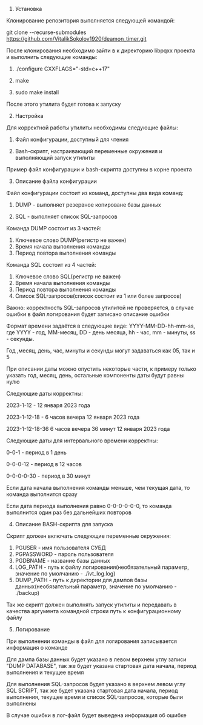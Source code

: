1. Установка

Клонирование репозитория выполняется
следующей командой:

git clone --recurse-submodules https://github.com/VitalikSokolov1920/deamon_timer.git

После клонирования необходимо зайти в к директорию libpqxx проекта и выполнить следующие команды:

1. ./configure CXXFLAGS="-std=c++17"

2. make

3. sudo make install

После этого утилита будет готова к запуску

2. Настройка

Для корректной работы утилиты необходимы следующие файлы:

1. Файл конфигурации, доступный для чтения

2. Bash-скрипт, настраивающий переменные окружения и выполняющий запуск утилиты

Пример файл конфигурации и bash-скрипта доступны в корне проекта

3. Описание файла конфигурации

Файл конфигурации состоит из команд, доступны два вида команд:

1. DUMP - выполняет резервное копироване базы данных

2. SQL - выполняет список SQL-запросов

Команда DUMP состоит из 3 частей:

1. Ключевое слово DUMP(регистр не важен)
2. Время начала выполнения команды
3. Период повтора выполнения команды

Команда SQL состоит из 4 частей:

1. Ключевое слово SQL(регистр не важен)
2. Время начала выполнения команды
3. Период повтора выполнения команды
4. Список SQL-запросов(список состоит из 1 или более запросов)

Важно: корректность SQL-запросов утилитой не проверяется, в случае ошибки в файл логирования будет записано описание ошибки

Формат времени задаётся в следующие виде: YYYY-MM-DD-hh-mm-ss,
где YYYY - год, MM-месяц, DD - день месяца,
hh - час, mm - минуты, ss - секунды.

Год ,месяц, день, час, минуты и секунды могут задаваться как 05, так и 5

При описании даты можно опустить некоторые части, к примеру только указать год, месяц, день, остальные компоненты даты будут равны нулю

Следующие даты корректны:

2023-1-12 - 12 января 2023 года

2023-1-12-18 - 6 часов вечера 12 января 2023 года

2023-1-12-18-36 6 часов вечера 36 минут 12 января 2023 года

Следующие даты для интервального времени корректны:

0-0-1 - период в 1 день

0-0-0-12 - период в 12 часов

0-0-0-0-30 - период в 30 минут

Если дата начала выполнения команды меньше, чем текущая дата, то команда выполнится сразу

Если дата периода выполнения равно 0-0-0-0-0-0, то команда выполнится один раз без дальнейших повторов

4. Описание BASH-скрипта для запуска

Скрипт должен включать следующие переменные окружения:

1. PGUSER - имя пользователя СУБД
2. PGPASSWORD - пароль пользователя
3. PGDBNAME - название базы данных
4. LOG_PATH - путь к файлу логирования(необязательный параметр, значение по умолчанию - ./ivt_log.log)
5. DUMP_PATH - путь к директории для дампов базы данных(необязательный параметр, значение по умолчанию - ./backup)

Так же скрипт должен выполнять запуск утилиты и передавать в качества аргумента командной строки путь к конфигурационному файлу

5. Логирование

При выполнении команды в файл для логирования записывается информация о команде

Для дампа базы данных будет указано в левом верхнем углу записи "DUMP DATABASE", 
так же будет указана стартовая дата начала, период выполнения и текущее время

Для выполнения SQL-запросов будет указано в верхнем левом углу SQL SCRIPT, 
так же будет указана стартовая дата начала, период выполнения, текущее время
и список SQL-запросов, которые были выполнены

В случае ошибки в лог-файл будет выведена информация об ошибке